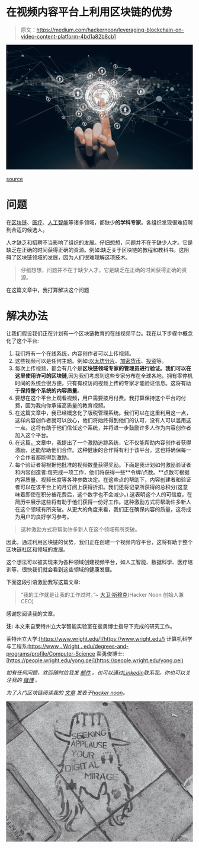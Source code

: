 # 在视频内容平台上利用区块链的优势

> 原文：<https://medium.com/hackernoon/leveraging-blockchain-on-video-content-platform-4bd1a82b8cb1>

![](img/3b2b3f2df4c6029d147daaa57ae71ffe.png)

[source](https://www.theceomagazine.com/business/innovation-technology/partner-keys-joining-digital-ecosystem/)

# 问题

在[区块链](https://hackernoon.com/blockchain/home)、[医疗](https://hackernoon.com/tagged/healthcare)、[人工智能](https://hackernoon.com/artificial-intelligence/home)等诸多领域，都缺少**的学科专家**。各组织发现很难招聘到合适的候选人。

人才缺乏和招聘不当影响了组织的发展。仔细想想，问题并不在于缺少人才。它是缺乏在正确的时间获得正确的资源。例如:缺乏关于区块链的教程和教科书。这阻碍了区块链领域的发展，因为人们很难理解这项技术。

> 仔细想想，问题并不在于缺少人才。它是缺乏在正确的时间获得正确的资源。

在这篇文章中，我打算解决这个问题

# 解决办法

让我们假设我们正在计划有一个区块链教育的在线视频平台。我在以下步骤中概念化了这个平台:

1.  我们将有一个在线系统，内容创作者可以上传视频。
2.  这些视频可以是任何主题。例如:[以太坊分片](https://www.google.com/search?q=hackernoon.com%3A+Ethereum+sharding&rlz=1C5CHFA_enVN829VN829&oq=hackernoon.com%3A+Ethereum+sharding&aqs=chrome..69i57.2804j0j1&sourceid=chrome&ie=UTF-8)、[加密货币](https://hackernoon.com/tagged/cryptocurrency)、[投资](https://hackernoon.com/tagged/investing)等。
3.  每次上传视频，都会有几个是**区块链领域专家的管理员进行验证。**我们可以在这里使用**许可的区块链**,因为我们考虑到这些专家分布在全球各地，拥有零停机时间的系统会很方便。只有有权访问视频上传的专家才能验证信息。这将有助于**保持整个系统的内容质量**。
4.  要想在这个平台上观看视频，用户需要按月付费。我打算保持这个平台的付费，因为我向你承诺高质量的教育视频。
5.  在这篇文章中，我已经概念化了版税管理系统。我们可以在这里利用这一点，这样内容创作者就可以放心，他们将始终得到他们的认可，没有人可以滥用这一点。这将有助于他们信任这个系统，并将进一步鼓励许多人作为内容创作者加入这个平台。
6.  在这篇[，](https://hackernoon.com/incentive-tracking-system-85935089d356)文章中，我提出了一个激励追踪系统，它不仅能帮助内容创作者获得激励，还能帮助他们合作。这种健康的合作将有利于该平台。这也将确保每一个合作者都能得到激励。
7.  每个验证者将根据他批准的视频数量获得奖励。下面是我计划如何激励验证者和内容创造者:每完成一项工作，他们将获得一些**令牌/点数。**点数可根据内容质量、视频长度等各种参数决定。在这些点的帮助下，内容创建者和验证者可以在该平台上的月订阅上获得折扣。我们还将记录所获得的总积分(这意味着即使在积分被花费后，这个数字也不会减少。).这表明这个人的可信度，在简历中展示这些将有助于他们获得一份好工作。这种激励方式将帮助许多新人在这个领域有所突破。从更大的角度来看，我们正在确保内容的质量，这将成为用户的良好学习参考。

> 这种激励方式将帮助许多新人在这个领域有所突破。

因此，通过利用区块链的优势，我们正在创建一个视频内容平台，这将有助于整个区块链社区和领域的发展。

这个想法可以被实现来为各种领域创建视频平台，如人工智能、数据科学、医疗培训等，很快我们就会看到这些领域的健康发展。

下面这段引语激励我写这篇文章:

> “我的工作就是让我的工作过时。”~ [大卫·斯穆克](https://twitter.com/DavidSmooke/status/1037110755261202432)(Hacker Noon 创始人兼 CEO)

感谢您阅读我的文章。

**注:**
本文来自莱特州立大学智能实验室在裴勇博士指导下完成的研究工作。

莱特州立大学:[https://www.wright.edu/](https://www.wright.edu/)
计算机科学与工程系:[https://www . Wright . edu/degrees-and-programs/profile/Computer-Science](https://www.wright.edu/degrees-and-programs/profile/computer-science)
裴勇俊博士:[https://people.wright.edu/yong.pei](https://people.wright.edu/yong.pei)

*如有任何问题，欢迎随时给我发* [*邮件*](mailto:pamanalionline@gmail.com) *。也可以通过*[*Linkedin*](https://www.linkedin.com/in/amanali1/)*联系我。你也可以关注我的* [*微博*](https://twitter.com/aliandco) *。*

*为了入门区块链阅读我的* [*文章*](https://hackernoon.com/blockchain-learning-path-2019-e54d6763dd6c) *发表于*[*hacker noon*](https://hackernoon.com/)*。*

![](img/89dc40b90313f4e80a926f8bb27d3304.png)